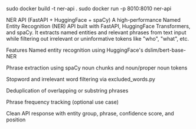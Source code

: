 sudo docker build -t ner-api .
sudo docker run -p 8010:8010 ner-api



NER API (FastAPI + HuggingFace + spaCy)
A high-performance Named Entity Recognition (NER) API built with FastAPI, HuggingFace Transformers, and spaCy. It extracts named entities and relevant phrases from text input while filtering out irrelevant or uninformative tokens like "who", "what", etc.


 Features
Named entity recognition using HuggingFace's dslim/bert-base-NER

Phrase extraction using spaCy noun chunks and noun/proper noun tokens

Stopword and irrelevant word filtering via excluded_words.py

Deduplication of overlapping or substring phrases

Phrase frequency tracking (optional use case)

Clean API response with entity group, phrase, confidence score, and position

